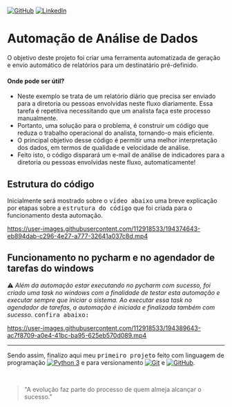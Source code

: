 [![GitHub](https://img.shields.io/github/license/jdeveloperanalyst/Analise-de-Dados)](https://github.com/jdeveloperanalyst/Analise-de-Dados/blob/master/LICENSE)
[![LinkedIn](https://img.shields.io/badge/-LinkedIn-05122A?style=flat&logo=linkedin)](https://www.linkedin.com/in/jonatas-silva-dev-6a6f6e/)
# Automação de Análise de Dados

O objetivo deste projeto foi criar uma ferramenta automatizada de geração e envio automático de relatórios para um destinatário pré-definido.
<br>
#### Onde pode ser útil?
+ Neste exemplo se trata de um relatório diário que precisa ser enviado para a diretoria ou pessoas envolvidas neste fluxo diariamente. Essa tarefa é repetitiva necessitando que um analista faça este processo manualmente.
+ Portanto, uma solução para o problema, é construir um código que reduza o trabalho operacional do analista, tornando-o mais eficiente.
+ O principal objetivo desse código é permitir uma melhor interpretação dos dados, em termos de qualidade e velocidade de análise.
+ Feito isto, o código disparará um e-mail de análise de indicadores para a diretoria ou pessoas envolvidas neste fluxo, automaticamente!
## Estrutura do código

Inicialmente será mostrado sobre o <kbd>vídeo abaixo</kbd> uma breve explicação por etapas sobre a <kbd>estrutura do código</kbd> que foi criada para o funcionamento desta automação.
<br>


https://user-images.githubusercontent.com/112918533/194374643-eb894dab-c296-4e27-a777-32641a037c8d.mp4


## Funcionamento no pycharm e no agendador de tarefas do windows
:warning: _Além da automação estar executando no pycharm com sucesso, foi criado uma task no windows com a finalidade de testar esta automação e executar sempre que iniciar o sistema. Ao executar essa task no agendador de tarefas, a automação é iniciada e finalizada também com sucesso._ <kbd>confira abaixo:</kbd>
<br>


https://user-images.githubusercontent.com/112918533/194389643-ac7f8709-a0e4-41bc-ba95-625eb570d089.mp4


***
Sendo assim, finalizo aqui meu <kbd>primeiro projeto</kbd> feito com linguagem de programação [![Python 3](https://img.shields.io/badge/-Python%203-05122A?style=flat&logo=python)](https://www.python.org/) e para versionamento [![Git](https://img.shields.io/badge/-Git-05122A?style=flat&logo=git)](https://git-scm.com/) e [![GitHub](https://img.shields.io/badge/-GitHub-05122A?style=flat&logo=github)](https://github.com/).

<br>

> "A evolução faz parte do processo de quem almeja alcançar o sucesso."
